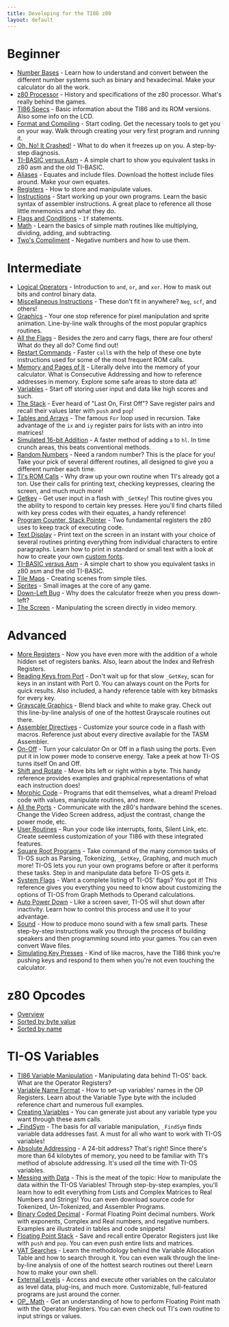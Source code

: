 ```yaml
---
title: Developing for the TI86 z80
layout: default
---
```


# Beginner

- [Number Bases](beginner/numb.htm) - Learn how to understand and convert
  between the different number systems such as binary and hexadecimal. Make
  your calculator do all the work.
- [z80 Processor](beginner/z80p.htm) - History and specifications of the z80
  processor. What's really behind the games.
- [TI86 Specs](beginner/ti86.htm) - Basic information about the TI86 and its
  ROM versions. Also some info on the LCD.
- [Format and Compiling](beginner/form.htm) - Start coding. Get the necessary
  tools to get you on your way. Walk through creating your very first program
  and running it.
- [Oh, No! It Crashed!](beginner/ohno.htm) - What to do when it freezes up on
  you. A step-by-step diagnosis.
- [TI-BASIC versus Asm](beginner/ti-b.htm) - A simple chart to show you
  equivalent tasks in z80 asm and the old TI-BASIC.
- [Aliases](beginner/alia.htm) - Equates and include files. Download the
  hottest include files around. Make your own equates.
- [Registers](beginner/regi.htm) - How to store and manipulate values.
- [Instructions](beginner/inst.htm) - Start working up your own
  programs. Learn the basic syntax of assembler instructions. A great place to
  reference all those little mnemonics and what they do.
- [Flags and Conditions](beginner/flag.htm) - `If` statements.
- [Math](beginner/math.htm) - Learn the basics of simple math routines like
  multiplying, dividing, adding, and subtracting.
- [Two's Compliment](beginner/twos.htm) - Negative numbers and how to use
  them.



# Intermediate

- [Logical Operators](intermediate/logi.htm) - Introduction to `and`, `or`,
  and `xor`. How to mask out bits and control binary data.
- [Miscellaneous Instructions](intermediate/misc.htm) - These don't fit in
  anywhere? `Neg`, `scf`, and others!
- [Graphics](intermediate/grap.htm) - Your one stop reference for pixel
  manipulation and sprite animation. Line-by-line walk throughs of the most
  popular graphics routines.
- [All the Flags](intermediate/allt.htm) - Besides the zero and carry flags,
  there are four others! What do they all do? Come find out!
- [Restart Commands](intermediate/rstc.htm) - Faster `call`s with the help of
  these one byte instructions used for some of the most frequent ROM calls.
- [Memory and Pages of It](intermediate/memo.htm) - Literally delve into the
  memory of your calculator. What is Consecutive Addressing and how to
  reference addresses in memory. Explore some safe areas to store data at!
- [Variables](intermediate/vari.htm) - Start off storing user input and data
  like high scores and such.
- [The Stack](intermediate/stac.htm) - Ever heard of \"Last On, First Off\"?
  Save register pairs and recall their values later with `push` and `pop`!
- [Tables and Arrays](intermediate/tabl.htm) - The famous `For` loop used in
  recursion. Take advantage of the `ix` and `iy` register pairs for lists with
  an intro into matrices!
- [Simulated 16-bit Addition](intermediate/simu.htm) - A faster method of
  adding `a` to `hl`. In time crunch areas, this beats conventional methods.
- [Random Numbers](intermediate/rand.htm) - Need a random number? This is the
  place for you! Take your pick of several different routines, all designed to
  give you a different number each time.
- [TI's ROM Calls](intermediate/romc.htm) - Why draw up your own routine when
  TI's already got a ton. Use their calls for printing text, checking
  keypresses, clearing the screen, and much much more!
- [Getkey](intermediate/_getkey.htm) - Get user input in a flash with
  `_GetKey`! This routine gives you the ability to respond to certain key
  presses. Here you'll find charts filled with key press codes with their
  equates, a handy reference!
- [Program Counter, Stack Pointer](intermediate/pcsp.htm) - Two fundamental
  registers the z80 uses to keep track of executing code.
- [Text Display](intermediate/text.htm) - Print text on the screen in an
  instant with your choice of several routines printing everything from
  individual characters to entire paragraphs. Learn how to print in standard
  or small text with a look at how to create your own
  [custom fonts](advanced/font.htm).
- [TI-BASIC versus Asm](intermediate/ti-b.htm) - A simple chart to show you
  equivalent tasks in z80 asm and the old TI-BASIC.
- [Tile Maps](intermediate/tile.htm) - Creating scenes from simple tiles.
- [Sprites](intermediate/spri.htm) - Small images at the core of any game.
- [Down-Left Bug](intermediate/down.htm) - Why does the calculator freeze when
  you press down-left?
- [The Screen](intermediate/scre.htm) - Manipulating the screen directly in
  video memory.



# Advanced

- [More Registers](advanced/inde.htm) - Now you have even more with the
  addition of a whole hidden set of registers banks. Also, learn about the
  Index and Refresh Registers.
- [Reading Keys from Port](advanced/read.htm) - Don't wait up for that slow
  `_GetKey`, scan for keys in an instant with Port 0. You can always count on
  the Ports for quick results. Also included, a handy reference table with key
  bitmasks for every key.
- [Grayscale Graphics](advanced/gray.htm) - Blend black and white to make
  gray. Check out this line-by-line analysis of one of the hottest Grayscale
  routines out there.
- [Assembler Directives](advanced/asse.htm) - Customize your source code in a
  flash with macros. Reference just about every directive available for the
  TASM Assembler.
- [On-Off](advanced/onof.htm) - Turn your calculator On or Off in a flash
  using the ports. Even put it in low power mode to conserve energy. Take a
  peek at how TI-OS turns itself On and Off.
- [Shift and Rotate](advanced/shif.htm) - Move bits left or right within a
  byte. This handy reference provides examples and graphical representations
  of what each instruction does!
- [Morphic Code](advanced/morp.htm) - Programs that edit themselves, what a
  dream! Preload code with values, manipulate routines, and more.
- [All the Ports](advanced/allp.htm) - Communicate with the z80's hardware
  behind the scenes. Change the Video Screen address, adjust the contrast,
  change the power mode, etc.
- [User Routines](advanced/user.htm) - Run your code like interrupts, fonts,
  Silent Link, etc. Create seemless customization of your TI86 with these
  integrated features.
- [Square Root Programs](advanced/squa.htm) - Take command of the many common
  tasks of TI-OS such as Parsing, Tokenizing, `_GetKey`, Graphing, and much
  much more! TI-OS lets you run your own programs before or after it performs
  these tasks. Step in and manipulate data before TI-OS gets it.
- [System Flags](advanced/syst.htm) - Want a complete listing of TI-OS' flags?
  You got it! This reference gives you everything you need to know about
  customizing the options of TI-OS from Graph Methods to Operand calculations.
- [Auto Power Down](advanced/apd.htm) - Like a screen saver, TI-OS will shut
  down after inactivity. Learn how to control this process and use it to your
  advantage.
- [Sound](advanced/soun.htm) - How to produce mono sound with a few small
  parts. These step-by-step instructions walk you through the process of
  building speakers and then programming sound into your games. You can even
  convert Wave files.
- [Simulating Key Presses](advanced/simu.htm) - Kind of like macros, have the
  TI86 think you're pushing keys and respond to them when you're not even
  touching the calculator.


# z80 Opcodes

- [Overview](opcodes/opcodes.htm)
- [Sorted by byte value](opcodes/opcodesB.htm)
- [Sorted by name](opcodes/opcodesN.htm)


# TI-OS Variables

- [TI86 Variable Manipulation](variables/ti86.htm) - Manipulating data behind
  TI-OS' back. What are the Operator Registers?
- [Variable Name Format](variables/vari.htm) - How to set-up variables' names
  in the OP Registers. Learn about the Variable Type byte with the included
  reference chart and numerous full examples.
- [Creating Variables](variables/crea.htm) - You can generate just about any
  variable type you want through these asm calls.
- [_FindSym](variables/_fin.htm) - The basis for *all* variable manipulation,
  <CODE>_FindSym</CODE> finds variable data addresses fast. A must for all who
  want to work with TI-OS variables!
- [Absolute Addressing](variables/abso.htm) - A 24-bit address? That's right!
  Since there's more than 64 kilobytes of memory, you need to be familiar with
  TI's method of absolute addressing. It's used *all* the time with TI-OS
  variables.
- [Messing with Data](variables/mess.htm) - This is the meat of the topic: How
  to manipulate the data within the TI-OS Variables! Through step-by-step
  examples, you'll learn how to edit everything from Lists and Complex
  Matrices to Real Numbers and Strings! You can even download source code for
  Tokenized, Un-Tokenized, and Assembler Programs.
- [Binary Coded Decimal](variables/bcd.htm) - Format Floating Point decimal
  numbers. Work with exponents, Complex and Real numbers, and negative
  numbers. Examples are illustrated in tables and code snippets!
- [Floating Point Stack](variables/floa.htm) - Save and recall entire Operator
  Registers just like with <CODE>push</CODE> and <CODE>pop</CODE>. You can
  even push entire lists and matrices.
- [VAT Searches](variables/vats.htm) - Learn the methodology behind the
  Variable Allocation Table and how to search through it. You can even walk
  through the line-by-line analysis of one of the hottest search routines out
  there! Learn how to make your own shell.
- [External Levels](variables/exte.htm) - Access and execute other variables
  on the calculator as level data, plug-ins, and much more. Customizable,
  full-featured programs are just around the corner.
- [OP_ Math](variables/op_m.htm) - Get an understanding of how to perform
  Floating Point math with the Operator Registers. You can even check out TI's
  own routine to input strings or values.
